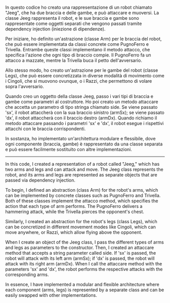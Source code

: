 In questo codice ho creato una rappresentazione di un robot chiamato "Jeeg", che ha due braccia e delle gambe, e può attaccare e muoversi. La classe Jeeg rappresenta il robot, e le sue braccia e gambe sono rappresentate come oggetti separati che vengono passati tramite dependency injection (iniezione di dipendenze).

Per iniziare, ho definito un'astrazione (classe Arm) per le braccia del robot, che può essere implementata da classi concrete come PugnoFerro e Trivella. Entrambe queste classi implementano il metodo attacco, che specifica l'azione che ogni tipo di braccio compie. Il PugnoFerro fa un attacco a mazzate, mentre la Trivella buca il petto dell'avversario.

Allo stesso modo, ho creato un'astrazione per le gambe del robot (classe Legs), che può essere concretizzata in diverse modalità di movimento come i Cingoli, che si muovono ovunque, o i Razzi, che permettono di volare sopra l'avversario.

Quando creo un oggetto della classe Jeeg, passo i vari tipi di braccia e gambe come parametri al costruttore. Ho poi creato un metodo attaccare che accetta un parametro di tipo stringa chiamato side. Se viene passato 'sx', il robot attaccherà con la sua braccio sinistro (armSx); se viene passato 'dx', il robot attaccherà con il braccio destro (armDx). Quando richiamo il metodo attaccare passando i parametri 'sx' e 'dx', il robot esegue i rispettivi attacchi con le braccia corrispondenti.

In sostanza, ho implementato un'architettura modulare e flessibile, dove ogni componente (braccia, gambe) è rappresentato da una classe separata e può essere facilmente sostituito con altre implementazioni.

------------------------------------------------------------------------------------------------------------------------------------------------------------------------------------------

In this code, I created a representation of a robot called "Jeeg," which has two arms and legs and can attack and move. The Jeeg class represents the robot, and its arms and legs are represented as separate objects that are passed via dependency injection.

To begin, I defined an abstraction (class Arm) for the robot's arms, which can be implemented by concrete classes such as PugnoFerro and Trivella. Both of these classes implement the attacco method, which specifies the action that each type of arm performs. The PugnoFerro delivers a hammering attack, while the Trivella pierces the opponent's chest.

Similarly, I created an abstraction for the robot's legs (class Legs), which can be concretized in different movement modes like Cingoli, which can move anywhere, or Razzi, which allow flying above the opponent.

When I create an object of the Jeeg class, I pass the different types of arms and legs as parameters to the constructor. Then, I created an attaccare method that accepts a string parameter called side. If 'sx' is passed, the robot will attack with its left arm (armSx); if 'dx' is passed, the robot will attack with its right arm (armDx). When I call the attaccare method with the parameters 'sx' and 'dx', the robot performs the respective attacks with the corresponding arms.

In essence, I have implemented a modular and flexible architecture where each component (arms, legs) is represented by a separate class and can be easily swapped with other implementations.
